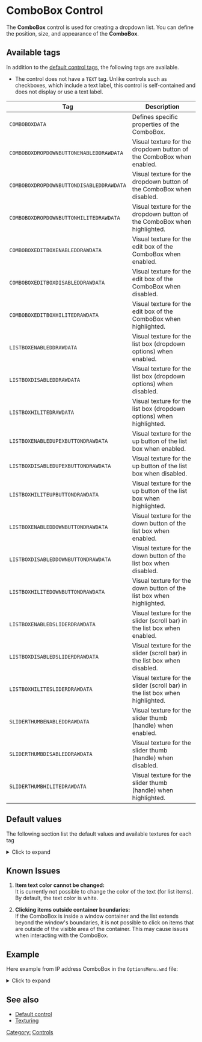 # ComboBox Control
The **ComboBox** control is used for creating a dropdown list. You can define the position, size, and appearance of the <b>ComboBox</b>.

## Available tags
In addition to the [default control tags](user.md), the following tags are available.
- The control does not have a `TEXT` tag. Unlike controls such as checkboxes, which include a text label, this control is self-contained and does not display or use a text label.

| Tag                                      | Description                                                                  |
|------------------------------------------|------------------------------------------------------------------------------|
| `COMBOBOXDATA`                           | Defines specific properties of the ComboBox.                                 |
| `COMBOBOXDROPDOWNBUTTONENABLEDDRAWDATA`  | Visual texture for the dropdown button of the ComboBox when enabled.         |
| `COMBOBOXDROPDOWNBUTTONDISABLEDDRAWDATA` | Visual texture for the dropdown button of the ComboBox when disabled.        |
| `COMBOBOXDROPDOWNBUTTONHILITEDRAWDATA`   | Visual texture for the dropdown button of the ComboBox when highlighted.     |
| `COMBOBOXEDITBOXENABLEDDRAWDATA`         | Visual texture for the edit box of the ComboBox when enabled.                |
| `COMBOBOXEDITBOXDISABLEDDRAWDATA`        | Visual texture for the edit box of the ComboBox when disabled.               |
| `COMBOBOXEDITBOXHILITEDRAWDATA`          | Visual texture for the edit box of the ComboBox when highlighted.            |
| `LISTBOXENABLEDDRAWDATA`                 | Visual texture for the list box (dropdown options) when enabled.             |
| `LISTBOXDISABLEDDRAWDATA`                | Visual texture for the list box (dropdown options) when disabled.            |
| `LISTBOXHILITEDRAWDATA`                  | Visual texture for the list box (dropdown options) when highlighted.         |
| `LISTBOXENABLEDUPEXBUTTONDRAWDATA`       | Visual texture for the up button of the list box when enabled.               |
| `LISTBOXDISABLEDUPEXBUTTONDRAWDATA`      | Visual texture for the up button of the list box when disabled.              |
| `LISTBOXHILITEUPBUTTONDRAWDATA`          | Visual texture for the up button of the list box when highlighted.           |
| `LISTBOXENABLEDDOWNBUTTONDRAWDATA`       | Visual texture for the down button of the list box when enabled.             |
| `LISTBOXDISABLEDDOWNBUTTONDRAWDATA`      | Visual texture for the down button of the list box when disabled.            |
| `LISTBOXHILITEDOWNBUTTONDRAWDATA`        | Visual texture for the down button of the list box when highlighted.         |
| `LISTBOXENABLEDSLIDERDRAWDATA`           | Visual texture for the slider (scroll bar) in the list box when enabled.     |
| `LISTBOXDISABLEDSLIDERDRAWDATA`          | Visual texture for the slider (scroll bar) in the list box when disabled.    |
| `LISTBOXHILITESLIDERDRAWDATA`            | Visual texture for the slider (scroll bar) in the list box when highlighted. |
| `SLIDERTHUMBENABLEDDRAWDATA`             | Visual texture for the slider thumb (handle) when enabled.                   |
| `SLIDERTHUMBDISABLEDDRAWDATA`            | Visual texture for the slider thumb (handle) when disabled.                  |
| `SLIDERTHUMBHILITEDRAWDATA`              | Visual texture for the slider thumb (handle) when highlighted.               |

## Default values
The following section list the default values and available textures for each tag
<details>
  <summary>Click to expand</summary>

### COMBOBOXDATA
### COMBOBOXDATA
- **ISEDITABLE**: Defines whether the combobox is editable. 0 = non-editable (only dropdown selection allowed), 1 = editable (user can type in the field).
- **MAXCHARS**: The maximum number of characters allowed in the edit field when the combobox is editable (e.g., 16).
- **MAXDISPLAY**: The maximum number of items to display at once in the dropdown list without scrolling (e.g., 2).
- **ASCIIONLY**:  Defines if only ASCII characters are allowed in the edit field: 0 = allows non-ASCII characters, 1 = only ASCII.
- **LETTERSANDNUMBERS**:  Defines if only letters and numbers are allowed in the edit field: 0 = allows all characters, 1 = allows only letters and numbers.

### ENABLEDDRAWDATA, DISABLEDDRAWDATA, HILITEDRAWDATA
- NoImage / NoImage / ListBoxHiliteSelectedItemLeftEnd
- NoImage / NoImage / ListBoxHiliteSelectedItemRightEnd
- NoImage / NoImage / ListBoxHiliteSelectedItemRepeatingCenter
- NoImage / NoImage / ListBoxHiliteSelectedItemSmallRepeatingCenter

### COMBOBOXDROPDOWNBUTTONENABLEDDRAWDATA, COMBOBOXDROPDOWNBUTTONDISABLEDDRAWDATA, COMBOBOXDROPDOWNBUTTONHILITEDRAWDATA
- VSliderDownButtonEnabled / VSliderDownButtonDisabled / VSliderDownButtonHilite
- VSliderDownButtonHiliteSelected / NoImage / VSliderDownButtonHiliteSelected

### COMBOBOXEDITBOXENABLEDDRAWDATA, COMBOBOXEDITBOXDISABLEDDRAWDATA, COMBOBOXEDITBOXHILITEDRAWDATA
- TextEntryEnabledLeftEnd / TextEntryDisabledLeftEnd / TextEntryHiliteLeftEnd
- TextEntryEnabledRightEnd / TextEntryDisabledRightEnd / TextEntryHiliteRightEnd
- TextEntryEnabledRepeatingCenter / TextEntryDisabledRepeatingCenter / TextEntryHiliteRepeatingCenter
- TextEntryEnabledSmallRepeatingCenter / TextEntryDisabledSmallRepeatingCenter / TextEntryHiliteSmallRepeatingCenter

### COMBOBOXLISTBOXENABLEDDRAWDATA, COMBOBOXLISTBOXDISABLEDDRAWDATA, COMBOBOXLISTBOXHILITEDRAWDATA
- BlackSquare
- ListBoxHiliteItemLeftEnd / NoImage / ListBoxHiliteSelectedItemLeftEnd
- ListBoxHiliteItemRightEnd / NoImage / ListBoxHiliteSelectedItemRightEnd
- ListBoxHiliteItemRepeatingCenter / NoImage / ListBoxHiliteSelectedItemRepeatingCenter
- ListBoxHiliteItemSmallRepeatingCenter / NoImage / ListBoxHiliteSelectedItemSmallRepeatingCenter

### LISTBOXENABLEDDOWNBUTTONDRAWDATA, LISTBOXDISABLEDDOWNBUTTONDRAWDATA, LISTBOXHILITEDOWNBUTTONDRAWDATA
- VSliderDownButtonEnabled / VSliderDownButtonDisabled / VSliderDownButtonHilite
- VSliderDownButtonHiliteSelected / NoImage / VSliderDownButtonHiliteSelected

### LISTBOXENABLEDSLIDERDRAWDATA, LISTBOXDISABLEDSLIDERDRAWDATA, LISTBOXHILITESLIDERDRAWDATA
- NoImage

### SLIDERTHUMBENABLEDDRAWDATA, SLIDERTHUMBDISABLEDDRAWDATA, SLIDERTHUMBHILITEDRAWDATA
- ScrollBarThumbEnabled / ScrollBarThumbDisabled / ScrollBarThumbHilite
- ScrollBarThumbHiliteSelected / NoImage / ScrollBarThumbHiliteSelected

</details>

## Known Issues

1. **Item text color cannot be changed:**  
   It is currently not possible to change the color of the text (for list items). By default, the text color is white.

2. **Clicking items outside container boundaries:**  
   If the ComboBox is inside a window container and the list extends beyond the window's boundaries, it is not possible to click on items that are outside of the visible area of the container. This may cause issues when interacting with the ComboBox.

## Example
Here example from IP address ComboBox in the `OptionsMenu.wnd` file:
<details>
  <summary>Click to expand</summary>

   ```nasm
WINDOW
   WINDOWTYPE = COMBOBOX;
   SCREENRECT = UPPERLEFT: 240 464,
                BOTTOMRIGHT: 350 489,
                CREATIONRESOLUTION: 800 600;
   NAME = "OptionsMenu.wnd:ComboBoxIP";
   STATUS = ENABLED+IMAGE;
   STYLE = MOUSETRACK+COMBOBOX;
   SYSTEMCALLBACK = "[None]";
   INPUTCALLBACK = "[None]";
   TOOLTIPCALLBACK = "[None]";
   DRAWCALLBACK = "[None]";
   FONT = NAME: "Arial", SIZE: 10, BOLD: 0;
   HEADERTEMPLATE = "ComboBoxEntry";
   TOOLTIPTEXT = "TOOLTIP:LanIP";
   TOOLTIPDELAY = -1;
   TEXTCOLOR = ENABLED:  254 254 254 255, ENABLEDBORDER:  0 0 0 255,
              DISABLED: 192 192 192 255, DISABLEDBORDER: 64 64 64 255,
              HILITE:   128 128 255 255, HILITEBORDER:   0 0 128 255;
   ENABLEDDRAWDATA = IMAGE: NoImage, COLOR: 255 0 0 255, BORDERCOLOR: 255 128 128 255,
                    IMAGE: NoImage, COLOR: 47 55 168 255, BORDERCOLOR: 254 254 254 255,
                    IMAGE: NoImage, COLOR: 255 255 255 0, BORDERCOLOR: 255 255 255 0,
                    IMAGE: NoImage, COLOR: 255 255 255 0, BORDERCOLOR: 255 255 255 0,
                    IMAGE: NoImage, COLOR: 255 255 255 0, BORDERCOLOR: 255 255 255 0,
                    IMAGE: NoImage, COLOR: 255 255 255 0, BORDERCOLOR: 255 255 255 0,
                    IMAGE: NoImage, COLOR: 255 255 255 0, BORDERCOLOR: 255 255 255 0,
                    IMAGE: NoImage, COLOR: 255 255 255 0, BORDERCOLOR: 255 255 255 0,
                    IMAGE: NoImage, COLOR: 255 255 255 0, BORDERCOLOR: 255 255 255 0;
   DISABLEDDRAWDATA = IMAGE: NoImage, COLOR: 128 128 128 255, BORDERCOLOR: 192 192 192 255,
                      IMAGE: NoImage, COLOR: 192 192 192 255, BORDERCOLOR: 254 254 254 255,
                      IMAGE: NoImage, COLOR: 255 255 255 0, BORDERCOLOR: 255 255 255 0,
                      IMAGE: NoImage, COLOR: 255 255 255 0, BORDERCOLOR: 255 255 255 0,
                      IMAGE: NoImage, COLOR: 255 255 255 0, BORDERCOLOR: 255 255 255 0,
                      IMAGE: NoImage, COLOR: 255 255 255 0, BORDERCOLOR: 255 255 255 0,
                      IMAGE: NoImage, COLOR: 255 255 255 0, BORDERCOLOR: 255 255 255 0,
                      IMAGE: NoImage, COLOR: 255 255 255 0, BORDERCOLOR: 255 255 255 0,
                      IMAGE: NoImage, COLOR: 255 255 255 0, BORDERCOLOR: 255 255 255 0;
   HILITEDRAWDATA = IMAGE: NoImage, COLOR: 0 255 0 255, BORDERCOLOR: 0 128 0 255,
                    IMAGE: ListBoxHiliteSelectedItemLeftEnd, COLOR: 254 254 254 255, BORDERCOLOR: 0 128 0 255,
                    IMAGE: ListBoxHiliteSelectedItemRightEnd, COLOR: 255 255 255 0, BORDERCOLOR: 255 255 255 0,
                    IMAGE: ListBoxHiliteSelectedItemRepeatingCenter, COLOR: 255 255 255 0, BORDERCOLOR: 255 255 255 0,
                    IMAGE: ListBoxHiliteSelectedItemSmallRepeatingCenter, COLOR: 255 255 255 0, BORDERCOLOR: 255 255 255 0,
                    IMAGE: NoImage, COLOR: 255 255 255 0, BORDERCOLOR: 255 255 255 0,
                    IMAGE: NoImage, COLOR: 255 255 255 0, BORDERCOLOR: 255 255 255 0,
                    IMAGE: NoImage, COLOR: 255 255 255 0, BORDERCOLOR: 255 255 255 0,
                    IMAGE: NoImage, COLOR: 255 255 255 0, BORDERCOLOR: 255 255 255 0;
   COMBOBOXDATA = ISEDITABLE: 0,
                MAXCHARS: 16,
                MAXDISPLAY: 2,
                ASCIIONLY: 0,
                LETTERSANDNUMBERS: 0;
   COMBOBOXDROPDOWNBUTTONENABLEDDRAWDATA = IMAGE: VSliderDownButtonEnabled, COLOR: 255 0 0 255, BORDERCOLOR: 255 128 128 255,
                                          IMAGE: VSliderDownButtonHiliteSelected, COLOR: 255 255 0 255, BORDERCOLOR: 254 254 254 255,
                                          IMAGE: NoImage, COLOR: 255 255 255 0, BORDERCOLOR: 255 255 255 0,
                                          IMAGE: NoImage, COLOR: 255 255 255 0, BORDERCOLOR: 255 255 255 0,
                                          IMAGE: NoImage, COLOR: 255 255 255 0, BORDERCOLOR: 255 255 255 0,
                                          IMAGE: NoImage, COLOR: 255 255 255 0, BORDERCOLOR: 255 255 255 0,
                                          IMAGE: NoImage, COLOR: 255 255 255 0, BORDERCOLOR: 255 255 255 0,
                                          IMAGE: NoImage, COLOR: 255 255 255 0, BORDERCOLOR: 255 255 255 0,
                                          IMAGE: NoImage, COLOR: 255 255 255 0, BORDERCOLOR: 255 255 255 0;
   COMBOBOXDROPDOWNBUTTONDISABLEDDRAWDATA = IMAGE: VSliderDownButtonDisabled, COLOR: 128 128 128 255, BORDERCOLOR: 192 192 192 255,
                                            IMAGE: NoImage, COLOR: 192 192 192 255, BORDERCOLOR: 128 128 128 255,
                                            IMAGE: NoImage, COLOR: 255 255 255 0, BORDERCOLOR: 255 255 255 0,
                                            IMAGE: NoImage, COLOR: 255 255 255 0, BORDERCOLOR: 255 255 255 0,
                                            IMAGE: NoImage, COLOR: 255 255 255 0, BORDERCOLOR: 255 255 255 0,
                                            IMAGE: NoImage, COLOR: 255 255 255 0, BORDERCOLOR: 255 255 255 0,
                                            IMAGE: NoImage, COLOR: 255 255 255 0, BORDERCOLOR: 255 255 255 0,
                                            IMAGE: NoImage, COLOR: 255 255 255 0, BORDERCOLOR: 255 255 255 0,
                                            IMAGE: NoImage, COLOR: 255 255 255 0, BORDERCOLOR: 255 255 255 0;
   COMBOBOXDROPDOWNBUTTONHILITEDRAWDATA = IMAGE: VSliderDownButtonHilite, COLOR: 0 255 0 255, BORDERCOLOR: 0 128 0 255,
                                          IMAGE: VSliderDownButtonHiliteSelected, COLOR: 255 255 0 255, BORDERCOLOR: 254 254 254 255,
                                          IMAGE: NoImage, COLOR: 255 255 255 0, BORDERCOLOR: 255 255 255 0,
                                          IMAGE: NoImage, COLOR: 255 255 255 0, BORDERCOLOR: 255 255 255 0,
                                          IMAGE: NoImage, COLOR: 255 255 255 0, BORDERCOLOR: 255 255 255 0,
                                          IMAGE: NoImage, COLOR: 255 255 255 0, BORDERCOLOR: 255 255 255 0,
                                          IMAGE: NoImage, COLOR: 255 255 255 0, BORDERCOLOR: 255 255 255 0,
                                          IMAGE: NoImage, COLOR: 255 255 255 0, BORDERCOLOR: 255 255 255 0,
                                          IMAGE: NoImage, COLOR: 255 255 255 0, BORDERCOLOR: 255 255 255 0;
   COMBOBOXEDITBOXENABLEDDRAWDATA = IMAGE: TextEntryEnabledLeftEnd, COLOR: 255 0 0 255, BORDERCOLOR: 255 128 128 255,
                                    IMAGE: TextEntryEnabledRightEnd, COLOR: 255 255 0 255, BORDERCOLOR: 254 254 254 255,
                                    IMAGE: TextEntryEnabledRepeatingCenter, COLOR: 255 255 255 0, BORDERCOLOR: 255 255 255 0,
                                    IMAGE: TextEntryEnabledSmallRepeatingCenter, COLOR: 255 255 255 0, BORDERCOLOR: 255 255 255 0,
                                    IMAGE: NoImage, COLOR: 255 255 255 0, BORDERCOLOR: 255 255 255 0,
                                    IMAGE: NoImage, COLOR: 255 255 255 0, BORDERCOLOR: 255 255 255 0,
                                    IMAGE: NoImage, COLOR: 255 255 255 0, BORDERCOLOR: 255 255 255 0,
                                    IMAGE: NoImage, COLOR: 255 255 255 0, BORDERCOLOR: 255 255 255 0,
                                    IMAGE: NoImage, COLOR: 255 255 255 0, BORDERCOLOR: 255 255 255 0;
   COMBOBOXEDITBOXDISABLEDDRAWDATA = IMAGE: TextEntryDisabledLeftEnd, COLOR: 128 128 128 255, BORDERCOLOR: 0 0 0 255,
                                    IMAGE: TextEntryDisabledRightEnd, COLOR: 192 192 192 255, BORDERCOLOR: 254 254 254 255,
                                    IMAGE: TextEntryDisabledRepeatingCenter, COLOR: 255 255 255 0, BORDERCOLOR: 255 255 255 0,
                                    IMAGE: TextEntryDisabledSmallRepeatingCenter, COLOR: 255 255 255 0, BORDERCOLOR: 255 255 255 0,
                                    IMAGE: NoImage, COLOR: 255 255 255 0, BORDERCOLOR: 255 255 255 0,
                                    IMAGE: NoImage, COLOR: 255 255 255 0, BORDERCOLOR: 255 255 255 0,
                                    IMAGE: NoImage, COLOR: 255 255 255 0, BORDERCOLOR: 255 255 255 0,
                                    IMAGE: NoImage, COLOR: 255 255 255 0, BORDERCOLOR: 255 255 255 0,
                                    IMAGE: NoImage, COLOR: 255 255 255 0, BORDERCOLOR: 255 255 255 0;
   COMBOBOXEDITBOXHILITEDRAWDATA = IMAGE: TextEntryHiliteLeftEnd, COLOR: 0 255 0 255, BORDERCOLOR: 0 128 0 255,
                                  IMAGE: TextEntryHiliteRightEnd, COLOR: 254 254 254 255, BORDERCOLOR: 0 128 0 255,
                                  IMAGE: TextEntryHiliteRepeatingCenter, COLOR: 255 255 255 0, BORDERCOLOR: 255 255 255 0,
                                  IMAGE: TextEntryHiliteSmallRepeatingCenter, COLOR: 255 255 255 0, BORDERCOLOR: 255 255 255 0,
                                  IMAGE: NoImage, COLOR: 255 255 255 0, BORDERCOLOR: 255 255 255 0,
                                  IMAGE: NoImage, COLOR: 255 255 255 0, BORDERCOLOR: 255 255 255 0,
                                  IMAGE: NoImage, COLOR: 255 255 255 0, BORDERCOLOR: 255 255 255 0,
                                  IMAGE: NoImage, COLOR: 255 255 255 0, BORDERCOLOR: 255 255 255 0,
                                  IMAGE: NoImage, COLOR: 255 255 255 0, BORDERCOLOR: 255 255 255 0;
   COMBOBOXLISTBOXENABLEDDRAWDATA = IMAGE: BlackSquare, COLOR: 0 0 0 255, BORDERCOLOR: 49 55 168 255,
                                    IMAGE: ListBoxHiliteItemLeftEnd, COLOR: 255 255 0 255, BORDERCOLOR: 254 254 254 255,
                                    IMAGE: ListBoxHiliteItemRightEnd, COLOR: 255 255 255 0, BORDERCOLOR: 255 255 255 0,
                                    IMAGE: ListBoxHiliteItemRepeatingCenter, COLOR: 255 255 255 0, BORDERCOLOR: 255 255 255 0,
                                    IMAGE: ListBoxHiliteItemSmallRepeatingCenter, COLOR: 255 255 255 0, BORDERCOLOR: 255 255 255 0,
                                    IMAGE: NoImage, COLOR: 255 255 255 0, BORDERCOLOR: 255 255 255 0,
                                    IMAGE: NoImage, COLOR: 255 255 255 0, BORDERCOLOR: 255 255 255 0,
                                    IMAGE: NoImage, COLOR: 255 255 255 0, BORDERCOLOR: 255 255 255 0,
                                    IMAGE: NoImage, COLOR: 255 255 255 0, BORDERCOLOR: 255 255 255 0;
   COMBOBOXLISTBOXDISABLEDDRAWDATA = IMAGE: BlackSquare, COLOR: 0 0 0 255, BORDERCOLOR: 49 55 168 255,
                                    IMAGE: NoImage, COLOR: 192 192 192 255, BORDERCOLOR: 254 254 254 255,
                                    IMAGE: NoImage, COLOR: 255 255 255 0, BORDERCOLOR: 255 255 255 0,
                                    IMAGE: NoImage, COLOR: 255 255 255 0, BORDERCOLOR: 255 255 255 0,
                                    IMAGE: NoImage, COLOR: 255 255 255 0, BORDERCOLOR: 255 255 255 0,
                                    IMAGE: NoImage, COLOR: 255 255 255 0, BORDERCOLOR: 255 255 255 0,
                                    IMAGE: NoImage, COLOR: 255 255 255 0, BORDERCOLOR: 255 255 255 0,
                                    IMAGE: NoImage, COLOR: 255 255 255 0, BORDERCOLOR: 255 255 255 0,
                                    IMAGE: NoImage, COLOR: 255 255 255 0, BORDERCOLOR: 255 255 255 0;
   COMBOBOXLISTBOXHILITEDRAWDATA = IMAGE: BlackSquare, COLOR: 0 0 0 255, BORDERCOLOR: 49 55 168 255,
                                  IMAGE: ListBoxHiliteSelectedItemLeftEnd, COLOR: 254 254 254 255, BORDERCOLOR: 0 128 0 255,
                                  IMAGE: ListBoxHiliteSelectedItemRightEnd, COLOR: 255 255 255 0, BORDERCOLOR: 255 255 255 0,
                                  IMAGE: ListBoxHiliteSelectedItemRepeatingCenter, COLOR: 255 255 255 0, BORDERCOLOR: 255 255 255 0,
                                  IMAGE: ListBoxHiliteSelectedItemSmallRepeatingCenter, COLOR: 255 255 255 0, BORDERCOLOR: 255 255 255 0,
                                  IMAGE: NoImage, COLOR: 255 255 255 0, BORDERCOLOR: 255 255 255 0,
                                  IMAGE: NoImage, COLOR: 255 255 255 0, BORDERCOLOR: 255 255 255 0,
                                  IMAGE: NoImage, COLOR: 255 255 255 0, BORDERCOLOR: 255 255 255 0,
                                  IMAGE: NoImage, COLOR: 255 255 255 0, BORDERCOLOR: 255 255 255 0;
   LISTBOXENABLEDUPBUTTONDRAWDATA = IMAGE: VSliderUpButtonEnabled, COLOR: 255 0 0 255, BORDERCOLOR: 255 128 128 255,
                                    IMAGE: VSliderUpButtonHiliteSelected, COLOR: 255 255 0 255, BORDERCOLOR: 254 254 254 255,
                                    IMAGE: NoImage, COLOR: 255 255 255 0, BORDERCOLOR: 255 255 255 0,
                                    IMAGE: NoImage, COLOR: 255 255 255 0, BORDERCOLOR: 255 255 255 0,
                                    IMAGE: NoImage, COLOR: 255 255 255 0, BORDERCOLOR: 255 255 255 0,
                                    IMAGE: NoImage, COLOR: 255 255 255 0, BORDERCOLOR: 255 255 255 0,
                                    IMAGE: NoImage, COLOR: 255 255 255 0, BORDERCOLOR: 255 255 255 0,
                                    IMAGE: NoImage, COLOR: 255 255 255 0, BORDERCOLOR: 255 255 255 0,
                                    IMAGE: NoImage, COLOR: 255 255 255 0, BORDERCOLOR: 255 255 255 0;
   LISTBOXDISABLEDUPBUTTONDRAWDATA = IMAGE: VSliderUpButtonDisabled, COLOR: 128 128 128 255, BORDERCOLOR: 192 192 192 255,
                                    IMAGE: NoImage, COLOR: 192 192 192 255, BORDERCOLOR: 254 254 254 255,
                                    IMAGE: NoImage, COLOR: 255 255 255 0, BORDERCOLOR: 255 255 255 0,
                                    IMAGE: NoImage, COLOR: 255 255 255 0, BORDERCOLOR: 255 255 255 0,
                                    IMAGE: NoImage, COLOR: 255 255 255 0, BORDERCOLOR: 255 255 255 0,
                                    IMAGE: NoImage, COLOR: 255 255 255 0, BORDERCOLOR: 255 255 255 0,
                                    IMAGE: NoImage, COLOR: 255 255 255 0, BORDERCOLOR: 255 255 255 0,
                                    IMAGE: NoImage, COLOR: 255 255 255 0, BORDERCOLOR: 255 255 255 0,
                                    IMAGE: NoImage, COLOR: 255 255 255 0, BORDERCOLOR: 255 255 255 0;
   LISTBOXHILITEUPBUTTONDRAWDATA = IMAGE: VSliderUpButtonHilite, COLOR: 0 255 0 255, BORDERCOLOR: 0 128 0 255,
                                  IMAGE: VSliderUpButtonHiliteSelected, COLOR: 254 254 254 255, BORDERCOLOR: 0 128 0 255,
                                  IMAGE: NoImage, COLOR: 255 255 255 0, BORDERCOLOR: 255 255 255 0,
                                  IMAGE: NoImage, COLOR: 255 255 255 0, BORDERCOLOR: 255 255 255 0,
                                  IMAGE: NoImage, COLOR: 255 255 255 0, BORDERCOLOR: 255 255 255 0,
                                  IMAGE: NoImage, COLOR: 255 255 255 0, BORDERCOLOR: 255 255 255 0,
                                  IMAGE: NoImage, COLOR: 255 255 255 0, BORDERCOLOR: 255 255 255 0,
                                  IMAGE: NoImage, COLOR: 255 255 255 0, BORDERCOLOR: 255 255 255 0,
                                  IMAGE: NoImage, COLOR: 255 255 255 0, BORDERCOLOR: 255 255 255 0;
   LISTBOXENABLEDDOWNBUTTONDRAWDATA = IMAGE: VSliderDownButtonEnabled, COLOR: 255 0 0 255, BORDERCOLOR: 255 128 128 255,
                                      IMAGE: VSliderDownButtonHiliteSelected, COLOR: 255 255 0 255, BORDERCOLOR: 254 254 254 255,
                                      IMAGE: NoImage, COLOR: 255 255 255 0, BORDERCOLOR: 255 255 255 0,
                                      IMAGE: NoImage, COLOR: 255 255 255 0, BORDERCOLOR: 255 255 255 0,
                                      IMAGE: NoImage, COLOR: 255 255 255 0, BORDERCOLOR: 255 255 255 0,
                                      IMAGE: NoImage, COLOR: 255 255 255 0, BORDERCOLOR: 255 255 255 0,
                                      IMAGE: NoImage, COLOR: 255 255 255 0, BORDERCOLOR: 255 255 255 0,
                                      IMAGE: NoImage, COLOR: 255 255 255 0, BORDERCOLOR: 255 255 255 0,
                                      IMAGE: NoImage, COLOR: 255 255 255 0, BORDERCOLOR: 255 255 255 0;
   LISTBOXDISABLEDDOWNBUTTONDRAWDATA = IMAGE: VSliderDownButtonDisabled, COLOR: 128 128 128 255, BORDERCOLOR: 192 192 192 255,
                                      IMAGE: NoImage, COLOR: 192 192 192 255, BORDERCOLOR: 254 254 254 255,
                                      IMAGE: NoImage, COLOR: 255 255 255 0, BORDERCOLOR: 255 255 255 0,
                                      IMAGE: NoImage, COLOR: 255 255 255 0, BORDERCOLOR: 255 255 255 0,
                                      IMAGE: NoImage, COLOR: 255 255 255 0, BORDERCOLOR: 255 255 255 0,
                                      IMAGE: NoImage, COLOR: 255 255 255 0, BORDERCOLOR: 255 255 255 0,
                                      IMAGE: NoImage, COLOR: 255 255 255 0, BORDERCOLOR: 255 255 255 0,
                                      IMAGE: NoImage, COLOR: 255 255 255 0, BORDERCOLOR: 255 255 255 0,
                                      IMAGE: NoImage, COLOR: 255 255 255 0, BORDERCOLOR: 255 255 255 0;
   LISTBOXHILITEDOWNBUTTONDRAWDATA = IMAGE: VSliderDownButtonHilite, COLOR: 0 255 0 255, BORDERCOLOR: 0 128 0 255,
                                    IMAGE: VSliderDownButtonHiliteSelected, COLOR: 254 254 254 255, BORDERCOLOR: 0 128 0 255,
                                    IMAGE: NoImage, COLOR: 255 255 255 0, BORDERCOLOR: 255 255 255 0,
                                    IMAGE: NoImage, COLOR: 255 255 255 0, BORDERCOLOR: 255 255 255 0,
                                    IMAGE: NoImage, COLOR: 255 255 255 0, BORDERCOLOR: 255 255 255 0,
                                    IMAGE: NoImage, COLOR: 255 255 255 0, BORDERCOLOR: 255 255 255 0,
                                    IMAGE: NoImage, COLOR: 255 255 255 0, BORDERCOLOR: 255 255 255 0,
                                    IMAGE: NoImage, COLOR: 255 255 255 0, BORDERCOLOR: 255 255 255 0,
                                    IMAGE: NoImage, COLOR: 255 255 255 0, BORDERCOLOR: 255 255 255 0;
   LISTBOXENABLEDSLIDERDRAWDATA = IMAGE: NoImage, COLOR: 168 255 12 0, BORDERCOLOR: 47 55 168 255,
                                  IMAGE: NoImage, COLOR: 255 255 255 0, BORDERCOLOR: 255 255 255 0,
                                  IMAGE: NoImage, COLOR: 255 255 255 0, BORDERCOLOR: 255 255 255 0,
                                  IMAGE: NoImage, COLOR: 255 255 255 0, BORDERCOLOR: 255 255 255 0,
                                  IMAGE: NoImage, COLOR: 255 255 255 0, BORDERCOLOR: 255 255 255 0,
                                  IMAGE: NoImage, COLOR: 255 255 255 0, BORDERCOLOR: 255 255 255 0,
                                  IMAGE: NoImage, COLOR: 255 255 255 0, BORDERCOLOR: 255 255 255 0,
                                  IMAGE: NoImage, COLOR: 255 255 255 0, BORDERCOLOR: 255 255 255 0,
                                  IMAGE: NoImage, COLOR: 255 255 255 0, BORDERCOLOR: 255 255 255 0;
   LISTBOXDISABLEDSLIDERDRAWDATA = IMAGE: NoImage, COLOR: 128 128 128 0, BORDERCOLOR: 148 112 0 255,
                                  IMAGE: NoImage, COLOR: 255 255 255 0, BORDERCOLOR: 255 255 255 0,
                                  IMAGE: NoImage, COLOR: 255 255 255 0, BORDERCOLOR: 255 255 255 0,
                                  IMAGE: NoImage, COLOR: 255 255 255 0, BORDERCOLOR: 255 255 255 0,
                                  IMAGE: NoImage, COLOR: 255 255 255 0, BORDERCOLOR: 255 255 255 0,
                                  IMAGE: NoImage, COLOR: 255 255 255 0, BORDERCOLOR: 255 255 255 0,
                                  IMAGE: NoImage, COLOR: 255 255 255 0, BORDERCOLOR: 255 255 255 0,
                                  IMAGE: NoImage, COLOR: 255 255 255 0, BORDERCOLOR: 255 255 255 0,
                                  IMAGE: NoImage, COLOR: 255 255 255 0, BORDERCOLOR: 255 255 255 0;
   LISTBOXHILITESLIDERDRAWDATA = IMAGE: NoImage, COLOR: 0 255 0 0, BORDERCOLOR: 49 55 168 255,
                                IMAGE: NoImage, COLOR: 255 255 255 0, BORDERCOLOR: 255 255 255 0,
                                IMAGE: NoImage, COLOR: 255 255 255 0, BORDERCOLOR: 255 255 255 0,
                                IMAGE: NoImage, COLOR: 255 255 255 0, BORDERCOLOR: 255 255 255 0,
                                IMAGE: NoImage, COLOR: 255 255 255 0, BORDERCOLOR: 255 255 255 0,
                                IMAGE: NoImage, COLOR: 255 255 255 0, BORDERCOLOR: 255 255 255 0,
                                IMAGE: NoImage, COLOR: 255 255 255 0, BORDERCOLOR: 255 255 255 0,
                                IMAGE: NoImage, COLOR: 255 255 255 0, BORDERCOLOR: 255 255 255 0,
                                IMAGE: NoImage, COLOR: 255 255 255 0, BORDERCOLOR: 255 255 255 0;
   SLIDERTHUMBENABLEDDRAWDATA = IMAGE: ScrollBarThumbEnabled, COLOR: 255 4 0 0, BORDERCOLOR: 255 243 28 255,
                                IMAGE: ScrollBarThumbHiliteSelected, COLOR: 255 255 0 255, BORDERCOLOR: 254 254 254 255,
                                IMAGE: NoImage, COLOR: 255 255 255 0, BORDERCOLOR: 255 255 255 0,
                                IMAGE: NoImage, COLOR: 255 255 255 0, BORDERCOLOR: 255 255 255 0,
                                IMAGE: NoImage, COLOR: 255 255 255 0, BORDERCOLOR: 255 255 255 0,
                                IMAGE: NoImage, COLOR: 255 255 255 0, BORDERCOLOR: 255 255 255 0,
                                IMAGE: NoImage, COLOR: 255 255 255 0, BORDERCOLOR: 255 255 255 0,
                                IMAGE: NoImage, COLOR: 255 255 255 0, BORDERCOLOR: 255 255 255 0,
                                IMAGE: NoImage, COLOR: 255 255 255 0, BORDERCOLOR: 255 255 255 0;
   SLIDERTHUMBDISABLEDDRAWDATA = IMAGE: ScrollBarThumbDisabled, COLOR: 128 128 128 255, BORDERCOLOR: 192 192 192 255,
                                IMAGE: NoImage, COLOR: 192 192 192 255, BORDERCOLOR: 254 254 254 255,
                                IMAGE: NoImage, COLOR: 255 255 255 0, BORDERCOLOR: 255 255 255 0,
                                IMAGE: NoImage, COLOR: 255 255 255 0, BORDERCOLOR: 255 255 255 0,
                                IMAGE: NoImage, COLOR: 255 255 255 0, BORDERCOLOR: 255 255 255 0,
                                IMAGE: NoImage, COLOR: 255 255 255 0, BORDERCOLOR: 255 255 255 0,
                                IMAGE: NoImage, COLOR: 255 255 255 0, BORDERCOLOR: 255 255 255 0,
                                IMAGE: NoImage, COLOR: 255 255 255 0, BORDERCOLOR: 255 255 255 0,
                                IMAGE: NoImage, COLOR: 255 255 255 0, BORDERCOLOR: 255 255 255 0;
   SLIDERTHUMBHILITEDRAWDATA = IMAGE: ScrollBarThumbHilite, COLOR: 0 255 0 255, BORDERCOLOR: 0 128 0 255,
                              IMAGE: ScrollBarThumbHiliteSelected, COLOR: 254 254 254 255, BORDERCOLOR: 0 128 0 255,
                              IMAGE: NoImage, COLOR: 255 255 255 0, BORDERCOLOR: 255 255 255 0,
                              IMAGE: NoImage, COLOR: 255 255 255 0, BORDERCOLOR: 255 255 255 0,
                              IMAGE: NoImage, COLOR: 255 255 255 0, BORDERCOLOR: 255 255 255 0,
                              IMAGE: NoImage, COLOR: 255 255 255 0, BORDERCOLOR: 255 255 255 0,
                              IMAGE: NoImage, COLOR: 255 255 255 0, BORDERCOLOR: 255 255 255 0,
                              IMAGE: NoImage, COLOR: 255 255 255 0, BORDERCOLOR: 255 255 255 0,
                              IMAGE: NoImage, COLOR: 255 255 255 0, BORDERCOLOR: 255 255 255 0;
END
   ```

</details>

## See also
* [Default control](user.md)
* [Texturing](../texturing.md)

[Category:](../Categories.md) [Controls](../Controls.md)
